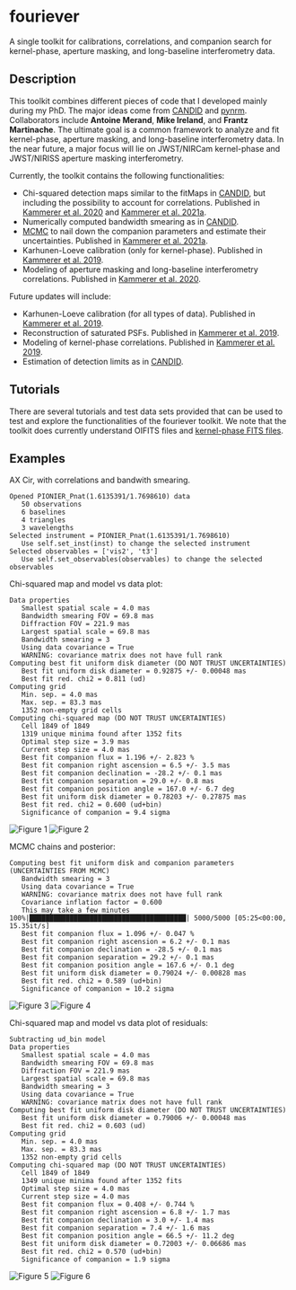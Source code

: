 # fouriever

A single toolkit for calibrations, correlations, and companion search for kernel-phase, aperture masking, and long-baseline interferometry data.

## Description

This toolkit combines different pieces of code that I developed mainly during my PhD. The major ideas come from [CANDID](https://github.com/amerand/CANDID) and [pynrm](https://github.com/mikeireland/pynrm). Collaborators include **Antoine Merand**, **Mike Ireland**, and **Frantz Martinache**. The ultimate goal is a common framework to analyze and fit kernel-phase, aperture masking, and long-baseline interferometry data. In the near future, a major focus will lie on JWST/NIRCam kernel-phase and JWST/NIRISS aperture masking interferometry.

Currently, the toolkit contains the following functionalities:

* Chi-squared detection maps similar to the fitMaps in [CANDID](https://github.com/amerand/CANDID), but including the possibility to account for correlations. Published in [Kammerer et al. 2020](https://ui.adsabs.harvard.edu/abs/2020A%26A...644A.110K/abstract) and [Kammerer et al. 2021a](https://ui.adsabs.harvard.edu/abs/2021A%26A...646A..36K/abstract).
* Numerically computed bandwidth smearing as in [CANDID](https://github.com/amerand/CANDID).
* [MCMC](https://ui.adsabs.harvard.edu/abs/2013PASP..125..306F/abstract) to nail down the companion parameters and estimate their uncertainties. Published in [Kammerer et al. 2021a](https://ui.adsabs.harvard.edu/abs/2021A%26A...646A..36K/abstract).
* Karhunen-Loeve calibration (only for kernel-phase). Published in [Kammerer et al. 2019](https://ui.adsabs.harvard.edu/abs/2019MNRAS.486..639K/abstract).
* Modeling of aperture masking and long-baseline interferometry correlations. Published in [Kammerer et al. 2020](https://ui.adsabs.harvard.edu/abs/2020A%26A...644A.110K/abstract).

Future updates will include:

* Karhunen-Loeve calibration (for all types of data). Published in [Kammerer et al. 2019](https://ui.adsabs.harvard.edu/abs/2019MNRAS.486..639K/abstract).
* Reconstruction of saturated PSFs. Published in [Kammerer et al. 2019](https://ui.adsabs.harvard.edu/abs/2019MNRAS.486..639K/abstract).
* Modeling of kernel-phase correlations. Published in [Kammerer et al. 2019](https://ui.adsabs.harvard.edu/abs/2019MNRAS.486..639K/abstract).
* Estimation of detection limits as in [CANDID](https://github.com/amerand/CANDID).

## Tutorials

There are several tutorials and test data sets provided that can be used to test and explore the functionalities of the fouriever toolkit. We note that the toolkit does currently understand OIFITS files and [kernel-phase FITS files](http://frantzmartinache.eu/xara_doc/03_kernel_fits.html).

## Examples

AX Cir, with correlations and bandwith smearing.

```
Opened PIONIER_Pnat(1.6135391/1.7698610) data
   50 observations
   6 baselines
   4 triangles
   3 wavelengths
Selected instrument = PIONIER_Pnat(1.6135391/1.7698610)
   Use self.set_inst(inst) to change the selected instrument
Selected observables = ['vis2', 't3']
   Use self.set_observables(observables) to change the selected observables
```

Chi-squared map and model vs data plot:

```
Data properties
   Smallest spatial scale = 4.0 mas
   Bandwidth smearing FOV = 69.8 mas
   Diffraction FOV = 221.9 mas
   Largest spatial scale = 69.8 mas
   Bandwidth smearing = 3
   Using data covariance = True
   WARNING: covariance matrix does not have full rank
Computing best fit uniform disk diameter (DO NOT TRUST UNCERTAINTIES)
   Best fit uniform disk diameter = 0.92875 +/- 0.00048 mas
   Best fit red. chi2 = 0.811 (ud)
Computing grid
   Min. sep. = 4.0 mas
   Max. sep. = 83.3 mas
   1352 non-empty grid cells
Computing chi-squared map (DO NOT TRUST UNCERTAINTIES)
   Cell 1849 of 1849
   1319 unique minima found after 1352 fits
   Optimal step size = 3.9 mas
   Current step size = 4.0 mas
   Best fit companion flux = 1.196 +/- 2.823 %
   Best fit companion right ascension = 6.5 +/- 3.5 mas
   Best fit companion declination = -28.2 +/- 0.1 mas
   Best fit companion separation = 29.0 +/- 0.8 mas
   Best fit companion position angle = 167.0 +/- 6.7 deg
   Best fit uniform disk diameter = 0.78203 +/- 0.27875 mas
   Best fit red. chi2 = 0.600 (ud+bin)
   Significance of companion = 9.4 sigma
```

![Figure 1](figures/axcir_smear_cov_chi2map.png)
![Figure 2](figures/axcir_smear_cov_vis2_t3_ud_bin.png)

MCMC chains and posterior:

```
Computing best fit uniform disk and companion parameters (UNCERTAINTIES FROM MCMC)
   Bandwidth smearing = 3
   Using data covariance = True
   WARNING: covariance matrix does not have full rank
   Covariance inflation factor = 0.600
   This may take a few minutes
100%|███████████████████████████████████████| 5000/5000 [05:25<00:00, 15.35it/s]
   Best fit companion flux = 1.096 +/- 0.047 %
   Best fit companion right ascension = 6.2 +/- 0.1 mas
   Best fit companion declination = -28.5 +/- 0.1 mas
   Best fit companion separation = 29.2 +/- 0.1 mas
   Best fit companion position angle = 167.6 +/- 0.1 deg
   Best fit uniform disk diameter = 0.79024 +/- 0.00828 mas
   Best fit red. chi2 = 0.589 (ud+bin)
   Significance of companion = 10.2 sigma
```

![Figure 3](figures/axcir_smear_cov_mcmc_chains.png)
![Figure 4](figures/axcir_smear_cov_mcmc_corner.png)

Chi-squared map and model vs data plot of residuals:

```
Subtracting ud_bin model
Data properties
   Smallest spatial scale = 4.0 mas
   Bandwidth smearing FOV = 69.8 mas
   Diffraction FOV = 221.9 mas
   Largest spatial scale = 69.8 mas
   Bandwidth smearing = 3
   Using data covariance = True
   WARNING: covariance matrix does not have full rank
Computing best fit uniform disk diameter (DO NOT TRUST UNCERTAINTIES)
   Best fit uniform disk diameter = 0.79006 +/- 0.00048 mas
   Best fit red. chi2 = 0.603 (ud)
Computing grid
   Min. sep. = 4.0 mas
   Max. sep. = 83.3 mas
   1352 non-empty grid cells
Computing chi-squared map (DO NOT TRUST UNCERTAINTIES)
   Cell 1849 of 1849
   1349 unique minima found after 1352 fits
   Optimal step size = 4.0 mas
   Current step size = 4.0 mas
   Best fit companion flux = 0.408 +/- 0.744 %
   Best fit companion right ascension = 6.8 +/- 1.7 mas
   Best fit companion declination = 3.0 +/- 1.4 mas
   Best fit companion separation = 7.4 +/- 1.6 mas
   Best fit companion position angle = 66.5 +/- 11.2 deg
   Best fit uniform disk diameter = 0.72003 +/- 0.06686 mas
   Best fit red. chi2 = 0.570 (ud+bin)
   Significance of companion = 1.9 sigma
```

![Figure 5](figures/axcir_smear_cov_sub_chi2map.png)
![Figure 6](figures/axcir_smear_cov_sub_vis2_t3_ud_bin.png)